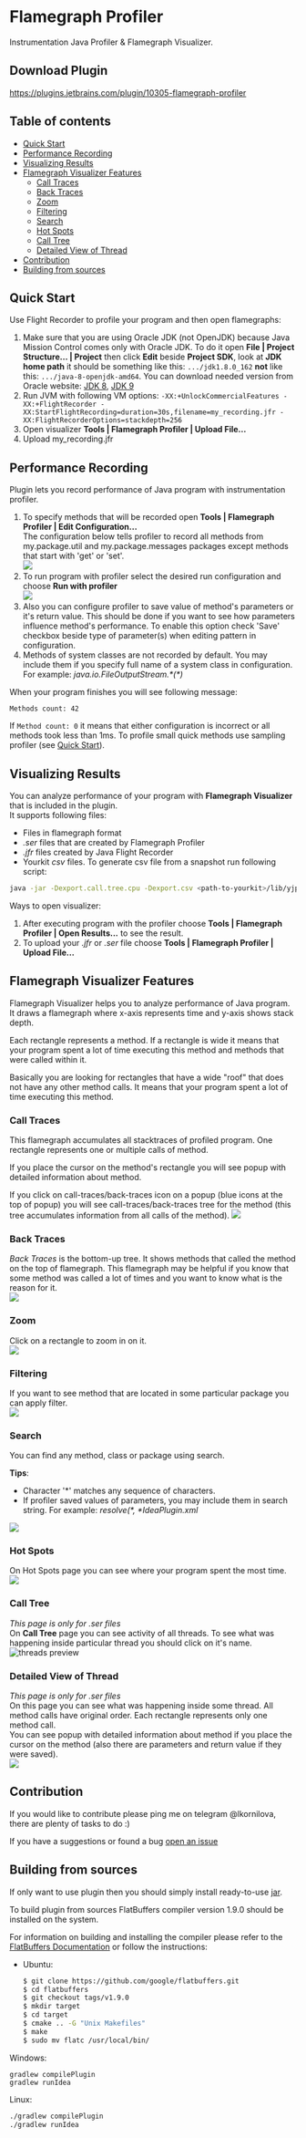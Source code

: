 # Flamegraph Profiler
Instrumentation Java Profiler & Flamegraph Visualizer.

## Download Plugin
https://plugins.jetbrains.com/plugin/10305-flamegraph-profiler

## Table of contents
* [Quick Start](#quick-start)
* [Performance Recording](#performance-recording)
* [Visualizing Results](#visualizing-results)
* [Flamegraph Visualizer Features](#flamegraph-visualizer-features)
    * [Call Traces](#call-traces)
    * [Back Traces](#back-traces)
    * [Zoom](#zoom)    
    * [Filtering](#filtering)    
    * [Search](#search)    
    * [Hot Spots](#hot-spots)    
    * [Call Tree](#call-tree)    
    * [Detailed View of Thread](#detailed-view-of-thread)
* [Contribution](#contribution)
* [Building from sources](#building-from-sources)
    
## Quick Start
Use Flight Recorder to profile your program and then open flamegraphs:
1. Make sure that you are using Oracle JDK (not OpenJDK) because Java Mission Control comes only with Oracle JDK. To do it open **File | Project Structure... | Project** then click **Edit** beside **Project SDK**, look at **JDK home path** it should be something like this: `.../jdk1.8.0_162` **not** like this: `.../java-8-openjdk-amd64`. You can download needed version from Oracle website: [JDK 8](http://www.oracle.com/technetwork/java/javase/downloads/jdk8-downloads-2133151.html), [JDK 9](http://www.oracle.com/technetwork/java/javase/downloads/jdk9-downloads-3848520.html)
2. Run JVM with following VM options: `-XX:+UnlockCommercialFeatures -XX:+FlightRecorder -XX:StartFlightRecording=duration=30s,filename=my_recording.jfr -XX:FlightRecorderOptions=stackdepth=256`
3. Open visualizer **Tools | Flamegraph Profiler | Upload File...**
4. Upload my_recording.jfr

## Performance Recording
Plugin lets you record performance of Java program with instrumentation profiler.

1. To specify methods that will be recorded open **Tools | Flamegraph Profiler | Edit Configuration...**  
The configuration below tells profiler to record all methods from my.package.util and my.package.messages packages except methods that start with 'get' or 'set'.  
![](screenshots/profiler_config.png)
2. To run program with profiler select the desired run configuration and choose **Run <name> with profiler**  
![](screenshots/run_with_profiler.png)
3. Also you can configure profiler to save value of method's parameters or it's return value. This should be done if you want to see how parameters influence method's performance. To enable this option check 'Save' checkbox beside type of parameter(s) when editing pattern in configuration.
4. Methods of system classes are not recorded by default. You may include them if you specify full name of a system class in configuration. For example: _java.io.FileOutputStream.\*(\*)_

When your program finishes you will see following message:
```
Methods count: 42
```
If `Method count: 0` it means that either configuration is incorrect or all methods took less than 1ms. To profile small quick methods use sampling profiler (see [Quick Start](#quick-start)). 

## Visualizing Results
You can analyze performance of your program with **Flamegraph Visualizer** that is included in the plugin.  
It supports following files:
* Files in flamegraph format
* _.ser_ files that are created by Flamegraph Profiler
* _.jfr_ files created by Java Flight Recorder
* Yourkit _csv_ files. To generate csv file from a snapshot run following script:  
```bash
java -jar -Dexport.call.tree.cpu -Dexport.csv <path-to-yourkit>/lib/yjp.jar -export ~/Snapshots/<snapshot-name>.snapshot <dir-of-converted-file>
```

Ways to open visualizer:
1. After executing program with the profiler choose **Tools | Flamegraph Profiler | Open Results...** to see the result.
2. To upload your _.jfr_ or _.ser_ file choose **Tools | Flamegraph Profiler | Upload File...**

## Flamegraph Visualizer Features
Flamegraph Visualizer helps you to analyze performance of Java program. It draws a flamegraph where x-axis represents time and y-axis shows stack depth.

Each rectangle represents a method. If a rectangle is wide it means that your program spent a lot of time executing this method and methods that were called within it.

Basically you are looking for rectangles that have a wide "roof" that does not have any other method calls. It means that your program spent a lot of time executing this method.

### Call Traces
This flamegraph accumulates all stacktraces of profiled program. One rectangle represents one or multiple calls of method.

If you place the cursor on the method's rectangle you will see popup with detailed information about method.

If you click on call-traces/back-traces icon on a popup (blue icons at the top of popup) you will see call-traces/back-traces tree for the method (this tree accumulates information from all calls of the method).
![](screenshots/call-traces.png)

### Back Traces
_Back Traces_ is the bottom-up tree. It shows methods that called the method on the top of flamegraph. This flamegraph may be helpful if you know that some method was called a lot of times and you want to know what is the reason for it.  
![](screenshots/back-traces.png)

### Zoom  
Click on a rectangle to zoom in on it.  
![](screenshots/zoom.png)

### Filtering
If you want to see method that are located in some particular package you can apply filter.  
![](screenshots/filter.png)

### Search
You can find any method, class or package using search.

**Tips**:  
* Character '*' matches any sequence of characters.
* If profiler saved values of parameters, you may include them in search string. For example: _resolve(*, *IdeaPlugin.xml_

![](screenshots/search.png)

### Hot Spots
On Hot Spots page you can see where your program spent the most time.  
![](screenshots/hot-spots.png)

### Call Tree
_This page is only for _.ser_ files_  
On **Call Tree** page you can see activity of all threads. To see what was happening inside particular thread you should click on it's name.   
![threads preview](screenshots/preview.png)

### Detailed View of Thread
_This page is only for _.ser_ files_  
On this page you can see what was happening inside some thread. All method calls have original order. Each rectangle represents only one method call.  
You can see popup with detailed information about method if you place the cursor on the method (also there are parameters and return value if they were saved).  
![](screenshots/thread.png)

## Contribution
If you would like to contribute please ping me on telegram @lkornilova, there are plenty of tasks to do :)

If you have a suggestions or found a bug [open an issue]

## Building from sources
If only want to use plugin then you should simply install ready-to-use [jar](https://plugins.jetbrains.com/plugin/10305-flamegraph-profiler).

To build plugin from sources FlatBuffers compiler version 1.9.0 should be installed on the system.

For information on building and installing the compiler please refer to the [FlatBuffers Documentation] or follow 
the instructions:
 * Ubuntu:
     ```bash
     $ git clone https://github.com/google/flatbuffers.git
     $ cd flatbuffers
     $ git checkout tags/v1.9.0
     $ mkdir target
     $ cd target
     $ cmake .. -G "Unix Makefiles"
     $ make
     $ sudo mv flatc /usr/local/bin/
     ```

Windows:
```
gradlew compilePlugin
gradlew runIdea
```

Linux:
```bash
./gradlew compilePlugin
./gradlew runIdea
```

 [FlatBuffers Documentation]: https://google.github.io/flatbuffers/flatbuffers_guide_building.html
 [open an issue]: https://github.com/kornilova-l/flamegraph-visualizer/issues
